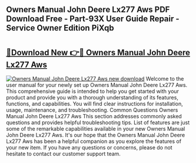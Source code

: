 ## Owners Manual John Deere Lx277 Aws PDF Download Free - Part-93X User Guide Repair - Service Owner Edition PiXqb

# <h2><a href="http://bc58386.oget.top/?id=Owners+Manual+John+Deere+Lx277+Aws">🔗Download New 👉🔴 Owners Manual John Deere Lx277 Aws</a></h2>

[![Owners Manual John Deere Lx277 Aws new download](https://i.imgur.com/5g1atiW.png)](http://bc58386.oget.top/?id=Owners+Manual+John+Deere+Lx277+Aws)
Welcome to the user manual for your newly set up Owners Manual John Deere Lx277 Aws. This comprehensive guide is intended to help you get started with your product and provide you with a thorough understanding of its features, functions, and capabilities. You will find clear instructions for installation, usage, maintenance, and troubleshooting. Common Questions Owners Manual John Deere Lx277 Aws This section addresses commonly asked questions and provides helpful troubleshooting tips. List of features are just some of the remarkable capabilities available in your new Owners Manual John Deere Lx277 Aws. It's our hope that the Owners Manual John Deere Lx277 Aws has been a helpful companion as you explore the features of your new item. If you have any questions or concerns, please do not hesitate to contact our customer support team.
